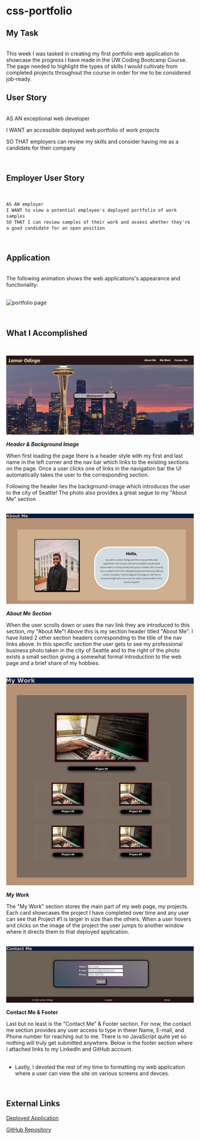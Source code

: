 # css-portfolio

## My Task

<br>This week I was tasked in creating my first portfolio web application to showcase the progress I have made in the UW Coding Bootcamp Course.
The page needed to highlight the types of skills I would cultivate from completed projects throughout the course in order for me to be considered job-ready.

## User Story

<br>AS AN exceptional web developer

I WANT an accessible deployed web portfolio of work projects

SO THAT employers can review my skills and consider having me as a candidate for their company

<br>

## Employer User Story
<br>

```
AS AN employer
I WANT to view a potential employee's deployed portfolio of work samples
SO THAT I can review samples of their work and assess whether they're a good candidate for an open position
```
<br>

## Application

<br>The following animation shows the web applications's appearance and functionality:<br><br>

![portfolio page](./Screenshots/portfolio-page-demo.gif)

<br>

## What I Accomplished 

<br>

![top of page](./Screenshots/header-background.jpg)

***Header & Background Image***

When first loading the page there is a header style with my first and last name in the left corner and the nav bar which links to the existing sections on the page. Once a user clicks one of links in the navigation bar the UI automatically takes the user to the corresponding section.

Following the header lies the background-image which introduces the user to the city of Seattle! The photo also provides a great segue to my "About Me" section <br><br>

![about me section](./Screenshots/about-me.jpg)

***About Me Section***

When the user scrolls down or uses the nav link they are introduced to this section, my "About Me"! Above this is my section header titled "About Me". I have listed 2 other section headers corresponding to the title of the nav links above. In this specific section the user gets to see my professional business photo taken in the city of Seattle and to the right of the photo exists a small section giving a somewhat formal introduction to the web page and a brief share of my hobbies.<br><br>

![my work section](./Screenshots/my-work.png)

***My Work***

The "My Work" section stores the main part of my web page, my projects. Each card showcases the project I have completed over time and any user can see that Project #1 is larger in size than the others. When a user hovers and clicks on the image of the project the user jumps to another window where it directs them to that deployed application.<br><br>

![contact me and footer](./Screenshots/contact-footer.jpg)

**Contact Me & Footer**

Last but no least is the "Contact Me" & Footer section. For now, the contact me section provides any user access to type in theier Name, E-mail, and Phone number for reaching out to me. There is no JavaScript quite yet so nothing will truly get submitted anywhere. Below is the footer section where I attached links to my LinkedIn and GitHub account.<br>

<ul>
<br> <li>Lastly, I devoted the rest of my time to formatting my web application where a user can view the site on various screens and devces.</li>
</ul>
<br>

## External Links
[Deployed Application](https://odingol.github.io/02-hw-css-portfolio/)

[GitHub Repository](https://github.com/odingol/02-hw-css-portfolio.git)
